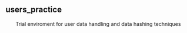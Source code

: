## users_practice

<center> Trial enviroment for user data handling and data hashing techniques </center>

